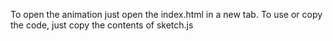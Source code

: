 To open the animation just open the index.html in a new tab. To use or copy the code, just copy the contents of sketch.js
